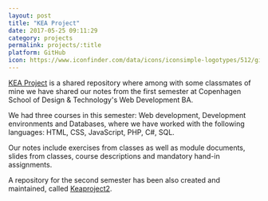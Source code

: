 ```yaml
---
layout: post
title: "KEA Project"
date: 2017-05-25 09:11:29
category: projects
permalink: projects/:title
platform: GitHub
icon: https://www.iconfinder.com/data/icons/iconsimple-logotypes/512/github-512.png
---
```


[KEA Project](https://github.com/gaboratorium/keaproject) is a shared repository where among with some classmates of mine we have shared our notes from the first semester at Copenhagen School of Design & Technology's Web Development BA. 

We had three courses in this semester: Web development, Development environments and Databases, where we have worked with the following languages: HTML, CSS, JavaScript, PHP, C#, SQL.

Our notes include exercises from classes as well as module documents, slides from classes, course descriptions and mandatory hand-in assignments.

A repository for the second semester has been also created and maintained, called [Keaproject2]({{site.url}}/projects/keaproject2).
